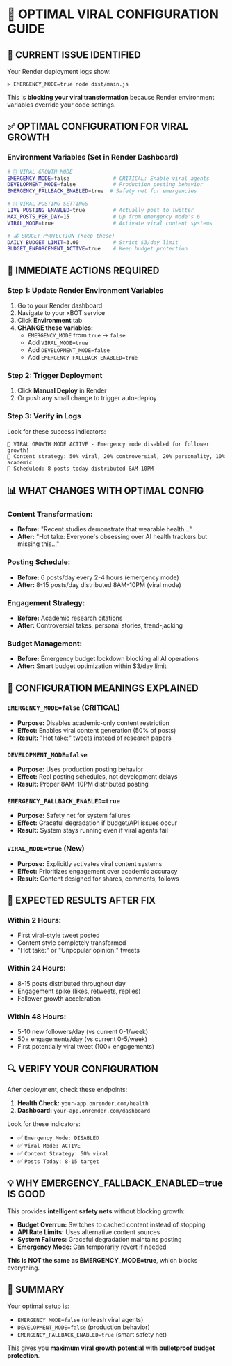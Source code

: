 # 🚀 OPTIMAL VIRAL CONFIGURATION GUIDE

## 🎯 **CURRENT ISSUE IDENTIFIED**

Your Render deployment logs show:
```
> EMERGENCY_MODE=true node dist/main.js
```

This is **blocking your viral transformation** because Render environment variables override your code settings.

## ✅ **OPTIMAL CONFIGURATION FOR VIRAL GROWTH**

### **Environment Variables (Set in Render Dashboard)**
```bash
# 🚀 VIRAL GROWTH MODE
EMERGENCY_MODE=false              # CRITICAL: Enable viral agents
DEVELOPMENT_MODE=false            # Production posting behavior  
EMERGENCY_FALLBACK_ENABLED=true  # Safety net for emergencies

# 🎯 VIRAL POSTING SETTINGS
LIVE_POSTING_ENABLED=true         # Actually post to Twitter
MAX_POSTS_PER_DAY=15              # Up from emergency mode's 6
VIRAL_MODE=true                   # Activate viral content systems

# 💰 BUDGET PROTECTION (Keep these)
DAILY_BUDGET_LIMIT=3.00           # Strict $3/day limit
BUDGET_ENFORCEMENT_ACTIVE=true    # Keep budget protection
```

## 🔧 **IMMEDIATE ACTIONS REQUIRED**

### Step 1: Update Render Environment Variables
1. Go to your Render dashboard
2. Navigate to your xBOT service
3. Click **Environment** tab
4. **CHANGE these variables:**
   - `EMERGENCY_MODE` from `true` → `false`
   - Add `VIRAL_MODE=true`
   - Add `DEVELOPMENT_MODE=false`
   - Add `EMERGENCY_FALLBACK_ENABLED=true`

### Step 2: Trigger Deployment
1. Click **Manual Deploy** in Render
2. Or push any small change to trigger auto-deploy

### Step 3: Verify in Logs
Look for these success indicators:
```
🚀 VIRAL GROWTH MODE ACTIVE - Emergency mode disabled for follower growth!
🎯 Content strategy: 50% viral, 20% controversial, 20% personality, 10% academic
📅 Scheduled: 8 posts today distributed 8AM-10PM
```

## 📊 **WHAT CHANGES WITH OPTIMAL CONFIG**

### **Content Transformation:**
- **Before:** "Recent studies demonstrate that wearable health..."
- **After:** "Hot take: Everyone's obsessing over AI health trackers but missing this..."

### **Posting Schedule:**
- **Before:** 6 posts/day every 2-4 hours (emergency mode)
- **After:** 8-15 posts/day distributed 8AM-10PM (viral mode)

### **Engagement Strategy:**
- **Before:** Academic research citations
- **After:** Controversial takes, personal stories, trend-jacking

### **Budget Management:**
- **Before:** Emergency budget lockdown blocking all AI operations
- **After:** Smart budget optimization within $3/day limit

## 🚨 **CONFIGURATION MEANINGS EXPLAINED**

### `EMERGENCY_MODE=false` (CRITICAL)
- **Purpose:** Disables academic-only content restriction
- **Effect:** Enables viral content generation (50% of posts)
- **Result:** "Hot take:" tweets instead of research papers

### `DEVELOPMENT_MODE=false` 
- **Purpose:** Uses production posting behavior
- **Effect:** Real posting schedules, not development delays
- **Result:** Proper 8AM-10PM distributed posting

### `EMERGENCY_FALLBACK_ENABLED=true`
- **Purpose:** Safety net for system failures
- **Effect:** Graceful degradation if budget/API issues occur
- **Result:** System stays running even if viral agents fail

### `VIRAL_MODE=true` (New)
- **Purpose:** Explicitly activates viral content systems
- **Effect:** Prioritizes engagement over academic accuracy
- **Result:** Content designed for shares, comments, follows

## 🎯 **EXPECTED RESULTS AFTER FIX**

### **Within 2 Hours:**
- First viral-style tweet posted
- Content style completely transformed
- "Hot take:" or "Unpopular opinion:" tweets

### **Within 24 Hours:**
- 8-15 posts distributed throughout day
- Engagement spike (likes, retweets, replies)
- Follower growth acceleration

### **Within 48 Hours:**
- 5-10 new followers/day (vs current 0-1/week)
- 50+ engagements/day (vs current 0-5/week)
- First potentially viral tweet (100+ engagements)

## 🔍 **VERIFY YOUR CONFIGURATION**

After deployment, check these endpoints:
1. **Health Check:** `your-app.onrender.com/health`
2. **Dashboard:** `your-app.onrender.com/dashboard`

Look for these indicators:
- ✅ `Emergency Mode: DISABLED`
- ✅ `Viral Mode: ACTIVE`
- ✅ `Content Strategy: 50% viral`
- ✅ `Posts Today: 8-15 target`

## 💡 **WHY EMERGENCY_FALLBACK_ENABLED=true IS GOOD**

This provides **intelligent safety nets** without blocking growth:

- **Budget Overrun:** Switches to cached content instead of stopping
- **API Rate Limits:** Uses alternative content sources
- **System Failures:** Graceful degradation maintains posting
- **Emergency Mode:** Can temporarily revert if needed

**This is NOT the same as EMERGENCY_MODE=true**, which blocks everything.

## 🚀 **SUMMARY**

Your optimal setup is:
- `EMERGENCY_MODE=false` (unleash viral agents)
- `DEVELOPMENT_MODE=false` (production behavior)
- `EMERGENCY_FALLBACK_ENABLED=true` (smart safety net)

This gives you **maximum viral growth potential** with **bulletproof budget protection**. 